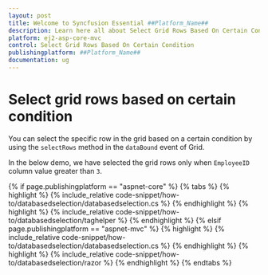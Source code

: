 ```yaml
---
layout: post
title: Welcome to Syncfusion Essential ##Platform_Name##
description: Learn here all about Select Grid Rows Based On Certain Condition of Syncfusion Essential ##Platform_Name## widgets based on HTML5 and jQuery.
platform: ej2-asp-core-mvc
control: Select Grid Rows Based On Certain Condition
publishingplatform: ##Platform_Name##
documentation: ug
---
```



# Select grid rows based on certain condition

You can select the specific row in the grid based on a certain condition by using the `selectRows` method in the `dataBound` event of Grid.

In the below demo, we have selected the grid rows only when `EmployeeID` column value greater than `3`.

{% if page.publishingplatform == "aspnet-core" %}
{% tabs %}
{% highlight %}
{% include_relative code-snippet/how-to/databasedselection/databasedselection.cs %}
{% endhighlight %}
{% highlight %}
{% include_relative code-snippet/how-to/databasedselection/taghelper %}
{% endhighlight %}
{% elsif page.publishingplatform == "aspnet-mvc" %}
{% highlight %} {% include_relative code-snippet/how-to/databasedselection/databasedselection.cs %}
{% endhighlight %}
{% highlight %}
{% include_relative code-snippet/how-to/databasedselection/razor %}
{% endhighlight %}
{% endtabs %}


